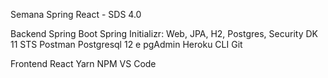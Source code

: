 Semana Spring React - SDS 4.0

Backend Spring Boot
Spring Initializr: Web, JPA, H2, Postgres, Security
DK 11
STS
Postman
Postgresql 12 e pgAdmin
Heroku CLI
Git

Frontend React
Yarn
NPM
VS Code
